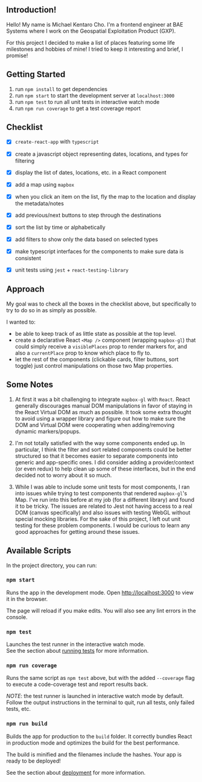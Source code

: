 ## Introduction!

Hello! My name is Michael Kentaro Cho. I'm a frontend engineer at BAE Systems where I work on the Geospatial Exploitation Product (GXP).

For this project I decided to make a list of places featuring some life milestones and hobbies of mine! I tried to keep it interesting and brief, I promise!

## Getting Started

1. run `npm install` to get dependencies
2. run `npm start` to start the development server at `localhost:3000`
3. run `npm test` to run all unit tests in interactive watch mode
4. run `npm run coverage` to get a test coverage report

## Checklist

-   [x] `create-react-app` with `typescript`
-   [x] create a javascript object representing dates, locations, and types for filtering
-   [x] display the list of dates, locations, etc. in a React component
-   [x] add a map using `mapbox`
-   [x] when you click an item on the list, fly the map to the location and display the metadata/notes
-   [x] add previous/next buttons to step through the destinations
-   [x] sort the list by time or alphabetically
-   [x] add filters to show only the data based on selected types
-   [x] make typescript interfaces for the components to make sure data is consistent
-   [x] unit tests using `jest` + `react-testing-library`


## Approach

My goal was to check all the boxes in the checklist above, but specifically to try to do so in as simply as possible.

I wanted to:
- be able to keep track of as little state as possible at the top level.
- create a declarative React `<Map />` component (wrapping `mapbox-gl`) that could simply receive a `visiblePlaces` prop to render markers for, and also a `currentPlace` prop to know which place to fly to.
- let the rest of the components (clickable cards, filter buttons, sort toggle) just control manipulations on those two Map properties.

## Some Notes

1. At first it was a bit challenging to integrate `mapbox-gl` with `React`. React generally discourages manual DOM manipulations in favor of staying in the React Virtual DOM as much as possible. It took some extra thought to avoid using a wrapper library and figure out how to make sure the DOM and Virtual DOM were cooperating when adding/removing dynamic markers/popups.

2. I'm not totally satisfied with the way some components ended up. In particular, I think the filter and sort related components could be better structured so that it becomes easier to separate components into generic and app-specific ones. I did consider adding a provider/context (or even redux) to help clean up some of these interfaces, but in the end decided not to worry about it so much.

3. While I was able to include some unit tests for most components, I ran into issues while trying to test components that rendered `mapbox-gl`'s Map. I've run into this before at my job (for a different library) and found it to be tricky. The issues are related to Jest not having access to a real DOM (canvas specifically) and also issues with testing WebGL without special mocking libraries. For the sake of this project, I left out unit testing for these problem components. I would be curious to learn any good approaches for getting around these issues.

## Available Scripts

In the project directory, you can run:

### `npm start`

Runs the app in the development mode.
Open [http://localhost:3000](http://localhost:3000) to view it in the browser.

The page will reload if you make edits.
You will also see any lint errors in the console.

### `npm test`

Launches the test runner in the interactive watch mode.\
See the section about [running tests](https://facebook.github.io/create-react-app/docs/running-tests) for more information.

### `npm run coverage`

Runs the same script as `npm test` above, but with the added `--coverage` flag to execute a code-coverage test and report results back.

_NOTE_: the test runner is launched in interactive watch mode by default. Follow the output instructions in the terminal to quit, run all tests, only failed tests, etc.

### `npm run build`

Builds the app for production to the `build` folder.
It correctly bundles React in production mode and optimizes the build for the best performance.

The build is minified and the filenames include the hashes.
Your app is ready to be deployed!

See the section about [deployment](https://facebook.github.io/create-react-app/docs/deployment) for more information.
